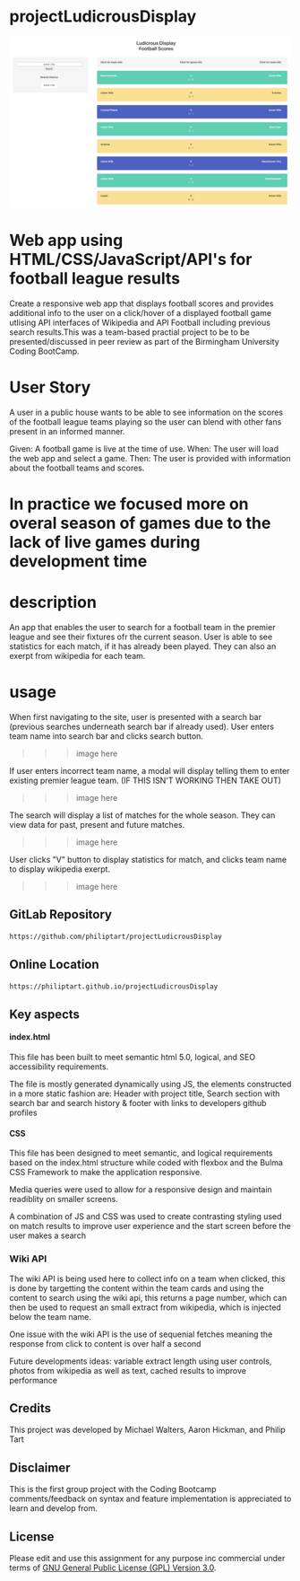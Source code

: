 # projectLudicrousDisplay

![image](https://github.com/philiptart/projectLudicrousDisplay/blob/main/assets/deployed-app-screenshot.png)

# Web app using HTML/CSS/JavaScript/API's for football league results

Create a responsive web app that displays football scores and provides additional info to the user on a click/hover of a displayed football game utlising API interfaces of Wikipedia and API Football including previous search results.This was a team-based practial project to be to be presented/discussed in peer review as part of the Birmingham University Coding BootCamp.

# User Story

A user in a public house wants to be able to see information on the scores of the football league teams playing so the user can blend with other fans present in an informed manner.

Given: A football game is live at the time of use.
When: The user will load the web app and select a game.
Then: The user is provided with information about the football teams and scores.


In practice we focused more on overal season of games due to the lack of live games during development time
=======
# description 
An app that enables the user to search for a football team in the premier league and see their fixtures ofr the current season. User is able to see statistics for each match, if it has already been played. They can also an exerpt from wikipedia for each team.

# usage 
When first navigating to the site, user is presented with a search bar (previous searches underneath search bar if already used). User enters team name into search bar and clicks search button.
>>> image here 

If user enters incorrect team name, a modal will display telling them to enter existing premier league team. (IF THIS ISN'T WORKING THEN TAKE OUT)
>>> image here

The search will display a list of matches for the whole season. They can view data for past, present and future matches. 
>>> image here 

User clicks "V" button to display statistics for match, and clicks team name to display wikipedia exerpt.
>>> image here


## GitLab Repository

```bash
https://github.com/philiptart/projectLudicrousDisplay
```
## Online Location

```bash
https://philiptart.github.io/projectLudicrousDisplay
```

## Key aspects

#### index.html

This file has been built to meet semantic html 5.0, logical, and SEO accessibility requirements.

The file is mostly generated dynamically using JS, the elements constructed in a more static fashion are: Header with project title, Search section with search bar and search history & footer with links to developers github profiles

#### CSS

This file has been designed to meet semantic, and logical requirements based on the index.html structure while coded with flexbox and the Bulma CSS Framework to make the application responsive.

Media queries were used to allow for a responsive design and maintain readiblity on smaller screens.

<!-- Add photo of mobile vs desktop layout -->

A combination of JS and CSS was used to create contrasting styling used on match results to improve user experience and the start screen before the user makes a search

<!-- add photo of start and searched state -->

### Wiki API

The wiki API is being used here to collect info on a team when clicked, this is done by targetting the content within the team cards and using the content to search using the wiki api, this returns a page number, which can then be used to request an small extract from wikipedia, which is injected below the team name.

One issue with the wiki API is the use of sequenial fetches meaning the response from click to content is over half a second


<!-- add photo of deployed state -->

Future developments ideas: variable extract length using user controls, photos from wikipedia as well as text, cached results to improve performance


## Credits

This project was developed by Michael Walters, Aaron Hickman, and Philip Tart

## Disclaimer

This is the first group project with the Coding Bootcamp comments/feedback on syntax and feature implementation is appreciated to learn and develop from.

## License

Please edit and use this assignment for any purpose inc commercial under terms of [GNU General Public License (GPL) Version 3.0](https://www.gnu.org/licenses/gpl-3.0.html).
